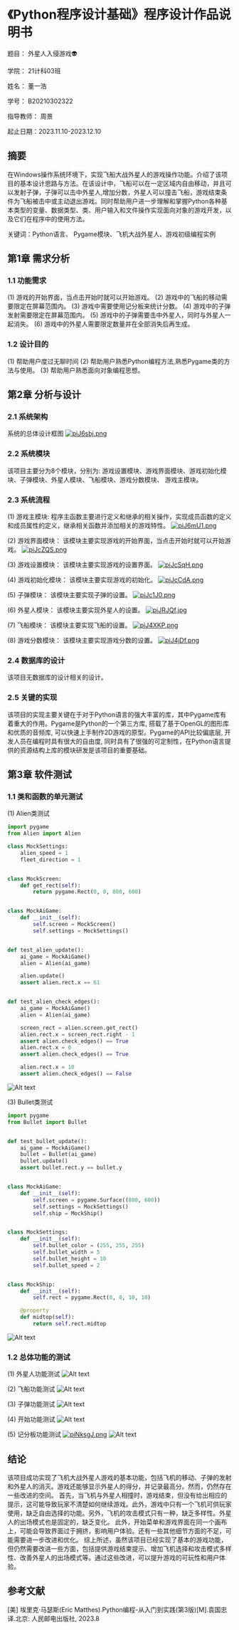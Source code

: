 # 《Python程序设计基础》程序设计作品说明书

题目： 外星人入侵游戏👽

学院： 21计科03班

姓名： 董一浩

学号： B20210302322

指导教师： 周景

起止日期：2023.11.10-2023.12.10

## 摘要

在Windows操作系统环境下，实现飞船大战外星人的游戏操作功能。介绍了该项目的基本设计思路与方法。在该设计中，飞船可以在一定区域内自由移动，并且可以发射子弹，子弹可以击中外星人,增加分数，外星人可以撞击飞船，游戏结束条件为飞船被击中或主动退出游戏。同时帮助用户进一步理解和掌握Python各种基本类型的变量、数据类型、类、用户输入和文件操作实现面向对象的游戏开发，以及它们在程序中的使用方法。

关键词：Python语言、 Pygame模块、飞机大战外星人、游戏初级编程实例

## 第1章 需求分析

### 1.1 功能需求

(1) 游戏的开始界面，当点击开始时就可以开始游戏。
(2) 游戏中的飞船的移动需要限定在屏幕范围内。
(3) 游戏中需要使用记分板来统计分数。
(4) 游戏中的子弹发射需要限定在屏幕范围内。
(5) 游戏中的子弹需要击中外星人，同时与外星人一起消失。
(6) 游戏中的外星人需要限定数量并在全部消失后再生成。

### 1.2 设计目的

(1) 帮助用户度过无聊时间
(2) 帮助用户熟悉Python编程方法,熟悉Pygame类的方法与使用。
(3) 帮助用户熟悉面向对象编程思想。

## 第2章 分析与设计

### 2.1 系统架构

系统的总体设计框图
[![piJ6sbj.png](https://z1.ax1x.com/2023/11/14/piJ6sbj.png)](https://imgse.com/i/piJ6sbj)

### 2.2 系统模块

该项目主要分为8个模块，分别为: 游戏设置模块、游戏界面模块、游戏初始化模块、子弹模块、外星人模块、飞船模块、游戏分数模块、 游戏主模块。

### 2.3 系统流程

(1)  游戏主模块: 程序主函数主要进行定义和继承的相关操作，实现成员函数的定义和成员属性的定义，继承相关函数并添加相关的游戏特性。
[![piJ6mU1.png](https://z1.ax1x.com/2023/11/14/piJ6mU1.png)](https://imgse.com/i/piJ6mU1)

(2) 游戏界面模块： 该模块主要实现游戏的开始界面，当点击开始时就可以开始游戏。
[![piJcZQS.png](https://z1.ax1x.com/2023/11/14/piJcZQS.png)](https://imgse.com/i/piJcZQS)

(3) 游戏设置模块： 该模块主要实现游戏的设置界面。
[![piJcSqH.png](https://z1.ax1x.com/2023/11/14/piJcSqH.png)](https://imgse.com/i/piJcSqH)

(4) 游戏初始化模块： 该模块主要实现游戏的初始化。
[![piJcCdA.png](https://z1.ax1x.com/2023/11/14/piJcCdA.png)](https://imgse.com/i/piJcCdA)

(5) 子弹模块： 该模块主要实现子弹的设置。
[![piJc1J0.png](https://z1.ax1x.com/2023/11/14/piJc1J0.png)](https://imgse.com/i/piJc1J0)

(6) 外星人模块： 该模块主要实现外星人的设置。
[![piJRJQf.jpg](https://z1.ax1x.com/2023/11/14/piJRJQf.jpg)](https://imgse.com/i/piJRJQf)

(7) 飞船模块： 该模块主要实现飞船的设置。
[![piJ4XKP.png](https://z1.ax1x.com/2023/11/14/piJ4XKP.png)](https://imgse.com/i/piJ4XKP)

(8) 游戏分数模块： 该模块主要实现游戏分数的设置。
[![piJ4jDf.png](https://z1.ax1x.com/2023/11/14/piJ4jDf.png)](https://imgse.com/i/piJ4jDf)

### 2.4 数据库的设计

该项目无数据库的设计相关的设计。

### 2.5 关键的实现

该项目的实现主要关键在于对于Python语言的强大丰富的库，其中Pygame库有着重大的作用。Pygame是Python的一个第三方库, 搭载了基于OpenGL的图形库和优质的音频库, 可以快速上手制作2D游戏的原型。Pygame的API比较偏底层, 开发人员在编程时具有很大的自由度, 同时具有了很强的可定制性，在Python语言提供的资源结构上库的模块研发是该项目的重要基础。

## 第3章 软件测试

### 1.1 类和函数的单元测试


(1) Alien类测试

```python
import pygame
from Alien import Alien

class MockSettings:
    alien_speed = 1
    fleet_direction = 1


class MockScreen:
    def get_rect(self):
        return pygame.Rect(0, 0, 800, 600)


class MockAiGame:
    def __init__(self):
        self.screen = MockScreen()
        self.settings = MockSettings()


def test_alien_update():
    ai_game = MockAiGame()
    alien = Alien(ai_game)

    alien.update()
    assert alien.rect.x == 61  


def test_alien_check_edges():
    ai_game = MockAiGame()
    alien = Alien(ai_game)

    screen_rect = alien.screen.get_rect()
    alien.rect.x = screen_rect.right - 1
    assert alien.check_edges() == True  
    alien.rect.x = 0
    assert alien.check_edges() == True  

    alien.rect.x = 10
    assert alien.check_edges() == False  
```

![Alt text](X6%7DIUL566FB0IA%6052WBZ%7D45.png)

(3) Bullet类测试

```python
import pygame
from Bullet import Bullet


def test_bullet_update():
    ai_game = MockAiGame() 
    bullet = Bullet(ai_game)
    bullet.update()
    assert bullet.rect.y == bullet.y


class MockAiGame:
    def __init__(self):
        self.screen = pygame.Surface((800, 600))
        self.settings = MockSettings()
        self.ship = MockShip()


class MockSettings:
    def __init__(self):
        self.bullet_color = (255, 255, 255)  
        self.bullet_width = 5  
        self.bullet_height = 10  
        self.bullet_speed = 2  


class MockShip:
    def __init__(self):
        self.rect = pygame.Rect(0, 0, 10, 10) 

    @property
    def midtop(self):
        return self.rect.midtop
```

![Alt text](image.png)

### 1.2 总体功能的测试

(1) 外星人功能测试
![Alt text](image-1.png)

(2) 飞船功能测试
![Alt text](image-2.png)

(3) 子弹功能测试
![Alt text](image-3.png)

(4) 开始功能测试
![Alt text](image-4.png)

(5) 记分板功能测试
[![piNksgJ.png](https://z1.ax1x.com/2023/11/17/piNksgJ.png)](https://imgse.com/i/piNksgJ)
![Alt text](image-5.png)

## 结论

该项目成功实现了飞机大战外星人游戏的基本功能，包括飞机的移动、子弹的发射和外星人的消灭。游戏还能够显示外星人的得分，并记录最高分。然而，仍然存在一些改进的空间。
首先，当飞机与外星人相撞时，游戏结束，但没有给出相应的提示，这可能导致玩家不清楚如何继续游戏。此外，游戏中只有一个飞机可供玩家使用，缺乏自由选择的功能。另外，飞机的攻击模式只有一种，缺乏多样性。外星人的出场模式也是固定的，缺乏变化。
此外，开始菜单和游戏界面在同一个画布上，可能会导致界面过于拥挤，影响用户体验。还有一些其他细节方面的不足，可能需要进一步改进和优化。
综上所述，虽然该项目已经实现了基本的游戏功能，但仍然需要改进一些方面，包括提供游戏结束提示、增加飞机选择和攻击模式多样性、改善外星人的出场模式等。通过这些改进，可以提升游戏的可玩性和用户体验。
## 参考文献

[美] 埃里克·马瑟斯(Eric Matthes).Python编程-从入门到实践(第3版)[M].袁国忠译.北京: 人民邮电出版社, 2023.8